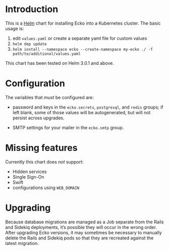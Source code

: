 # Introduction

This is a [Helm](https://helm.sh/) chart for installing Ecko into a
Kubernetes cluster.  The basic usage is:

1. edit `values.yaml` or create a separate yaml file for custom values
1. `helm dep update`
1. `helm install --namespace ecko --create-namespace my-ecko ./ -f path/to/additional/values.yaml`

This chart has been tested on Helm 3.0.1 and above.

# Configuration

The variables that _must_ be configured are:

- password and keys in the `ecko.secrets`, `postgresql`, and `redis` groups; if
  left blank, some of those values will be autogenerated, but will not persist
  across upgrades.

- SMTP settings for your mailer in the `ecko.smtp` group.

# Missing features

Currently this chart does _not_ support:

- Hidden services
- Single Sign-On
- Swift
- configurations using `WEB_DOMAIN`

# Upgrading

Because database migrations are managed as a Job separate from the Rails and
Sidekiq deployments, it’s possible they will occur in the wrong order.  After
upgrading Ecko versions, it may sometimes be necessary to manually delete
the Rails and Sidekiq pods so that they are recreated against the latest
migration.
